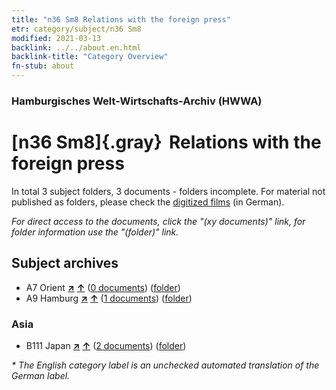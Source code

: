 ```yaml
---
title: "n36 Sm8 Relations with the foreign press"
etr: category/subject/n36 Sm8
modified: 2021-03-13
backlink: ../../about.en.html
backlink-title: "Category Overview"
fn-stub: about
---
```


### Hamburgisches Welt-Wirtschafts-Archiv (HWWA)
# [n36 Sm8]{.gray}&#8201; Relations with the foreign press&#160; 





In total 3 subject folders, 3 documents - folders incomplete.
For material not published as folders, please check the [digitized films](/film/h1_sh) (in German).

_For direct access to the documents, click the "(xy documents)" link, for folder information use the "(folder)" link._

## Subject archives


- A7 Orient [**&nearr;**](../../../geo/i/140902/about.en.html "Orient (all folders)") [**&uarr;**](../../../geo/about.en.html#A7 "Country category system") (<a href="https://pm20.zbw.eu/dfgview/sh/140902,145715" title="about: Orient : Relations with the foreign press" target="_blank">0 documents</a>) ([folder](http://purl.org/pressemappe20/folder/sh/140902,145715))
- A9 Hamburg [**&nearr;**](../../../geo/i/140905/about.en.html "Hamburg (all folders)") [**&uarr;**](../../../geo/about.en.html#A9 "Country category system") (<a href="https://pm20.zbw.eu/dfgview/sh/140905,145715" title="about: Hamburg : Relations with the foreign press" target="_blank">1 documents</a>) ([folder](http://purl.org/pressemappe20/folder/sh/140905,145715))

### Asia

- B111 Japan [**&nearr;**](../../../geo/i/141272/about.en.html "Japan (all folders)") [**&uarr;**](../../../geo/about.en.html#B111 "Country category system") (<a href="https://pm20.zbw.eu/dfgview/sh/141272,145715" title="about: Japan : Relations with the foreign press" target="_blank">2 documents</a>) ([folder](http://purl.org/pressemappe20/folder/sh/141272,145715))


_* The English category label is an unchecked automated translation of the German label._

